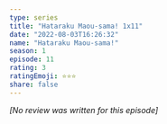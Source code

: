 ```yaml
---
type: series
title: "Hataraku Maou-sama! 1x11"
date: "2022-08-03T16:26:32"
name: "Hataraku Maou-sama!"
season: 1
episode: 11
rating: 3
ratingEmoji: ⭐️⭐️⭐️
share: false
---
```


_[No review was written for this episode]_
